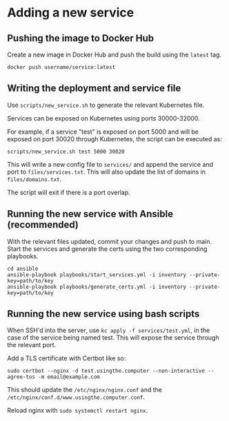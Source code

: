 # Adding a new service

## Pushing the image to Docker Hub
Create a new image in Docker Hub and push the build using the `latest` tag.

```
docker push username/service:latest
```

## Writing the deployment and service file
Use `scripts/new_service.sh` to generate the relevant Kubernetes file.

Services can be exposed on Kubernetes using ports 30000-32000.

For example, if a service "test" is exposed on port 5000 and will be exposed on port 30020 through Kubernetes, the script can be executed as:
```
scripts/new_service.sh test 5000 30020
```

This will write a new config file to `services/` and append the service and port to `files/services.txt`. This will also update the list of domains in `files/domains.txt`. 

The script will exit if there is a port overlap.


## Running the new service with Ansible (recommended)
With the relevant files updated, commit your changes and push to main. Start the services and generate the certs using the two corresponding playbooks.

```
cd ansible
ansible-playbook playbooks/start_services.yml -i inventory --private-key=path/to/key
ansible-playbook playbooks/generate_certs.yml -i inventory --private-key=path/to/key
```


## Running the new service using bash scripts
When SSH'd into the server, use `kc apply -f services/test.yml`, in the case of the service being named test. This will expose the service through the relevant port.

Add a TLS certificate with Certbot like so:
```
sudo certbot --nginx -d test.usingthe.computer --non-interactive --agree-tos -m email@example.com
```

This should update the `/etc/nginx/nginx.conf` and the `/etc/nginx/conf.d/www.usingthe.computer.conf`. 

Reload nginx with `sudo systemctl restart nginx`.